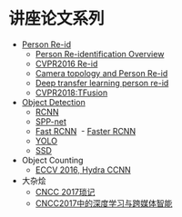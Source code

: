 # 讲座论文系列
- [Person Re-id](../reid/README.md)
  - [Person Re-identification Overview](../reid/reid.md)
  - [CVPR2016 Re-id](../reid/cvpr-reid.md)
  - [Camera topology and Person Re-id](../reid/reid-topo.md)
  - [Deep transfer learning person re-id](../reid/deep_transfer_learning_person_reid.md)
  - [CVPR2018:TFusion](TFusion.md)
- [Object Detection](detection/README.md)
  - [RCNN](detection/rcnn.md)
  - [SPP-net](detection/sppnet.md)
  - [Fast RCNN](detection/fast_rcnn.md)
  - [Faster RCNN](detection/faster_rcnn.md)
  - [YOLO](detection/yolo.md)
  - [SSD](detection/ssd.md)
- Object Counting
  - [ECCV 2016, Hydra CCNN](eccv2016_hydra_ccnn.md)
- 大杂烩
  - [CNCC 2017琐记](cncc2017.md)
  - [CNCC2017中的深度学习与跨媒体智能](cncc_cv.md)

